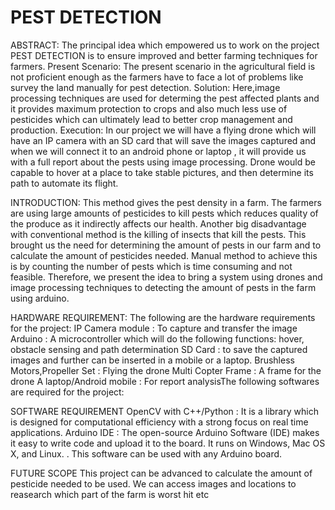 # PEST DETECTION
ABSTRACT:
The principal idea which empowered us to work on the project PEST DETECTION is to ensure improved and better farming techniques for farmers.
Present Scenario:
The present scenario in the agricultural field is not proficient enough as the farmers have to face a lot of problems like survey the land manually for pest detection. Solution:
Here,image processing techniques are used for determing the pest affected plants and it provides maximum protection to crops and also much less use of pesticides which can ultimately lead to better crop management and production. 
Execution:
In our project we will have a flying drone which will have an IP camera with an SD card that will save the images captured and when we will  connect it to an android phone or laptop , it  will provide us with a full report about the pests using image processing.
Drone would be capable to hover at a place to take stable pictures, and then determine its path to automate its flight.

INTRODUCTION:
This method gives the pest density in a farm. The farmers are using large amounts of pesticides to kill pests which reduces quality of the produce as it indirectly affects our health. Another big disadvantage with conventional method is the killing of insects that kill the pests. 
This brought us the need for determining the amount of pests in our farm and to calculate the amount of pesticides needed. Manual method to achieve this is by counting the number of pests which is time consuming and not feasible. 
Therefore, we present the idea to bring a system using drones and image processing techniques to detecting the amount of pests in the farm using arduino.

HARDWARE REQUIREMENT:
The following are the hardware requirements for the project:
 IP Camera module : To capture and transfer the image
Arduino : A microcontroller which will do the following functions: hover, obstacle sensing and path determination
SD Card :  to save the captured images and further can be inserted in a mobile or a laptop.
Brushless Motors,Propeller Set : Flying the drone
Multi Copter Frame : A frame for the drone
A laptop/Android mobile : For report analysisThe following softwares are required for the project:
 
SOFTWARE REQUIREMENT
OpenCV with C++/Python : It is a library which is designed for computational efficiency with a strong focus on real time applications.
Arduino IDE : The open-source Arduino Software (IDE) makes it easy to write code and upload it to the board. It runs on Windows, Mac OS X, and Linux. . This software can be used with any Arduino board.
 
 FUTURE SCOPE
 This project can be advanced to calculate the amount of pesticide needed to be used.
 We can access images and locations to reasearch which part of the farm is worst hit etc


 
 
 


 
